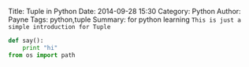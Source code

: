 Title: Tuple in Python
Date: 2014-09-28 15:30
Category: Python
Author: Payne
Tags: python,tuple
Summary: for python learning
`This is just a simple introduction for Tuple`
```python
def say():
    print "hi"
from os import path
```
